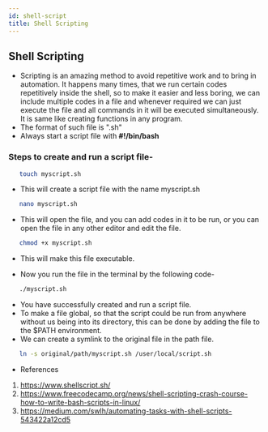 ```yaml
---
id: shell-script
title: Shell Scripting
---
```



## Shell Scripting

* Scripting is an amazing method to avoid repetitive work and to bring in automation.
It happens many times, that we run certain codes repetitively inside the shell, so to make it easier and less boring, we can include multiple codes in a file and whenever required we can just execute the file and all commands in it will be executed simultaneously. It is same like creating functions in any program.
* The format of such file is ".sh"
* Always start a script file with **#!/bin/bash**

### Steps to create and run a script file-

```bash
   touch myscript.sh
```
* This will create a script file with the name myscript.sh

```bash
   nano myscript.sh
```
* This will open the file, and you can add codes in it to be run, or you can open the file in any other editor and edit the file.

```bash
   chmod +x myscript.sh
```
* This will make this file executable.

* Now you run the file in the terminal by the following code-
```bash
   ./myscript.sh
```
* You have successfully created and run a script file.
* To make a file global, so that the script could be run from anywhere without us being into its directory, this can be done by adding the file to the $PATH environment.
* We can create a symlink to the original file in the path file.
```bash
   ln -s original/path/myscript.sh /user/local/script.sh
```

* References
1. https://www.shellscript.sh/
2. https://www.freecodecamp.org/news/shell-scripting-crash-course-how-to-write-bash-scripts-in-linux/
3. https://medium.com/swlh/automating-tasks-with-shell-scripts-543422a12cd5
